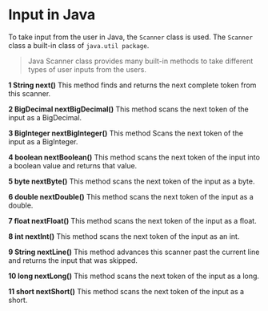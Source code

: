 # Input in Java

To take input from the user in Java, the `Scanner` class is used. The `Scanner` class a built-in class of `java.util package`.

> Java Scanner class provides many built-in methods to take different types of user inputs from the users.

**1	String next()**
This method finds and returns the next complete token from this scanner.

**2	BigDecimal nextBigDecimal()**
This method scans the next token of the input as a BigDecimal.

**3	BigInteger nextBigInteger()**
This method Scans the next token of the input as a BigInteger.

**4	boolean nextBoolean()**
This method scans the next token of the input into a boolean value and returns that value.

**5	byte nextByte()**
This method scans the next token of the input as a byte.

**6	double nextDouble()**
This method scans the next token of the input as a double.

**7	float nextFloat()**
This method scans the next token of the input as a float.

**8	int nextInt()**
This method scans the next token of the input as an int.

**9	String nextLine()**
This method advances this scanner past the current line and returns the input that was skipped.

**10	long nextLong()**
This method scans the next token of the input as a long.

**11	short nextShort()**
This method scans the next token of the input as a short.